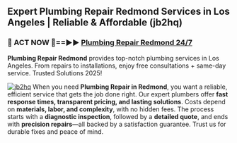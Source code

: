 ## Expert Plumbing Repair Redmond Services in Los Angeles | Reliable & Affordable (jb2hq)  

<h3>🚿 ACT NOW 🌟==►► <a href="https://tinyurl.com/2ne6vx2x" rel="nofollow">Plumbing Repair Redmond 24/7</a></h3>

**Plumbing Repair Redmond** provides top-notch plumbing services in Los Angeles. From repairs to installations, enjoy free consultations + same-day service. Trusted Solutions 2025!

[![jb2hq](https://i.imgur.com/4PFF4AK.jpeg)](https://tinyurl.com/2ne6vx2x)
When you need **Plumbing Repair in Redmond**, you want a reliable, efficient service that gets the job done right. Our expert plumbers offer **fast response times, transparent pricing, and lasting solutions**. Costs depend on **materials, labor, and complexity**, with no hidden fees. The process starts with a **diagnostic inspection**, followed by a **detailed quote**, and ends with **precision repairs**—all backed by a satisfaction guarantee. Trust us for durable fixes and peace of mind.